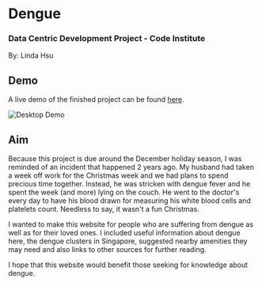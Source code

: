 # Dengue

### Data Centric Development Project - Code Institute

By: Linda Hsu

## Demo

A live demo of the finished project can be found [here](https://paddlepop25.github.io/trent-project-2-dengue/).

![Desktop Demo](https://raw.githubusercontent.com/Paddlepop25/trent-project-2-dengue/assets/images/dengue.gif)

## Aim

Because this project is due around the December holiday season, I was reminded of an incident that happened 2 years ago. My husband had taken a week off work for the Christmas week and we had plans to spend precious time together. Instead, he was stricken with dengue fever and he spent the week (and more) lying on the couch. He went to the doctor's every day to have his blood drawn for measuring his white blood cells and platelets count. Needless to say, it wasn't a fun Christmas.

I wanted to make this website for people who are suffering from dengue as well as for their loved ones. I included useful information about dengue here, the dengue clusters in Singapore, suggested nearby amenities they may need and also links to other sources for further reading.

I hope that this website would benefit those seeking for knowledge about dengue.
